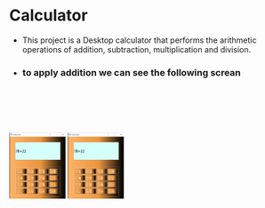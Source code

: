 # Calculator

- This project is a Desktop calculator that performs the arithmetic operations of addition, subtraction, multiplication and division.

* ### to  apply addition we can see the following screan 
 <br> <br> <br> <br>

<img src="Add.jpg" width="20%" height="25%">   <img src="Add.jpg" width="20%" height="25%">







 



